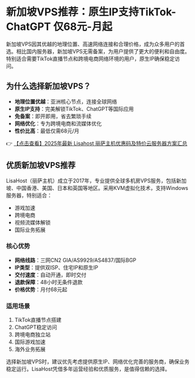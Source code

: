# 新加坡VPS推荐：原生IP支持TikTok-ChatGPT 仅68元-月起

新加坡VPS因其优越的地理位置、高速网络连接和合理价格，成为众多用户的首选。相比国内服务器，新加坡VPS无需备案，为用户提供了更大的便利和自由度。特别适合需要TikTok直播节点和跨境电商网络环境的用户，原生IP确保稳定访问。

## 为什么选择新加坡VPS？

- **地理位置优越**：亚洲核心节点，连接全球网络
- **原生IP支持**：完美解锁TikTok、ChatGPT等国际应用
- **免备案**：即开即用，省去繁琐手续
- **网络优化**：专为跨境电商和流媒体优化
- **性价比高**：最低仅需68元/月

👉 [【点击查看】2025年最新 Lisahost 丽萨主机优惠码及特价云服务器方案汇总](https://bit.ly/lisazhuji)

## 优质新加坡VPS推荐

LisaHost（丽萨主机）成立于2017年，专业提供全球多机房VPS服务，包括新加坡、中国香港、美国、日本和英国等地区。采用KVM虚拟化技术，支持Windows服务器，特别适合：

- 游戏加速
- 跨境电商
- 视频流媒体解锁
- 国际业务拓展

### 核心优势

- **网络线路**：三网CN2 GIA/AS9929/AS4837/国际BGP
- **IP类型**：提供双ISP、住宅IP和原生IP
- **交付速度**：自动开通，即时交付
- **退款保障**：48小时无条件退款
- **价格优势**：月付68元起

### 适用场景

1. TikTok直播节点搭建
2. ChatGPT稳定访问
3. 跨境电商独立站
4. 国际游戏加速
5. 海外业务拓展

选择新加坡VPS时，建议优先考虑提供原生IP、网络优化完善的服务商，确保业务稳定运行。LisaHost凭借多年运营经验和优质服务，是值得信赖的选择。